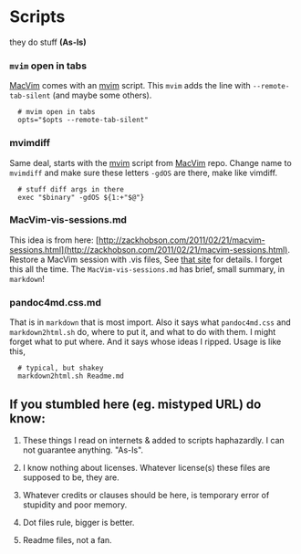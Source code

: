 Scripts
=======

they do stuff  __(As-Is)__

### `mvim` open in tabs ###

[MacVim](https://github.com/b4winckler/macvim) comes with 
an [mvim](https://github.com/b4winckler/macvim/blob/master/src/MacVim/mvim) script.
This `mvim` adds the line with `--remote-tab-silent` (and maybe some others).

	  # mvim open in tabs
	  opts="$opts --remote-tab-silent"

### mvimdiff ###

Same deal, starts with the [mvim](https://github.com/b4winckler/macvim/blob/master/src/MacVim/mvim) 
script from [MacVim](https://github.com/b4winckler/macvim) repo. Change name to `mvimdiff`
and make sure these letters `-gdOS` are there, make like vimdiff.

 	    
	  # stuff diff args in there
	  exec "$binary" -gdOS ${1:+"$@"}


### MacVim-vis-sessions.md ###
 
This idea is from here: [http://zackhobson.com/2011/02/21/macvim-sessions.html](http://zackhobson.com/2011/02/21/macvim-sessions.html). Restore a MacVim session with .vis files,
See [that site](http://zackhobson.com/2011/02/21/macvim-sessions.html) for details. 
I forget this all the time. The `MacVim-vis-sessions.md` has brief, small summary, in `markdown`!

### pandoc4md.css.md ###

That is in `markdown` that is most import. Also it says what `pandoc4md.css` and `markdown2html.sh` do, where to put it, and what to do with them. I might forget what to put where. And it says whose ideas I ripped. Usage is like this,

	  # typical, but shakey
	  markdown2html.sh Readme.md


If you stumbled here (eg. mistyped URL) do know: 
-----------------------------------------------

1.  These things I read on internets &amp; added to scripts haphazardly.
    I can not guarantee anything. "As-Is".

3.  I know nothing about licenses. Whatever license(s) these files are supposed to be, they are.

5.  Whatever credits or clauses should be here, is temporary error of stupidity and poor memory.

7.  Dot files rule, bigger is better.

9.  Readme files, not a fan.


